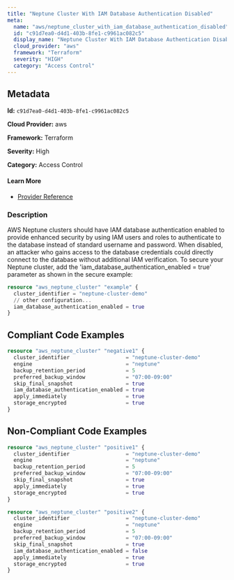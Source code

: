 ```yaml
---
title: "Neptune Cluster With IAM Database Authentication Disabled"
meta:
  name: "aws/neptune_cluster_with_iam_database_authentication_disabled"
  id: "c91d7ea0-d4d1-403b-8fe1-c9961ac082c5"
  display_name: "Neptune Cluster With IAM Database Authentication Disabled"
  cloud_provider: "aws"
  framework: "Terraform"
  severity: "HIGH"
  category: "Access Control"
---
```

## Metadata

**Id:** `c91d7ea0-d4d1-403b-8fe1-c9961ac082c5`

**Cloud Provider:** aws

**Framework:** Terraform

**Severity:** High

**Category:** Access Control

#### Learn More

 - [Provider Reference](https://registry.terraform.io/providers/hashicorp/aws/latest/docs/resources/neptune_cluster#storage_encrypted)

### Description

 AWS Neptune clusters should have IAM database authentication enabled to provide enhanced security by using IAM users and roles to authenticate to the database instead of standard username and password. When disabled, an attacker who gains access to the database credentials could directly connect to the database without additional IAM verification. To secure your Neptune cluster, add the 'iam_database_authentication_enabled = true' parameter as shown in the secure example:

```terraform
resource "aws_neptune_cluster" "example" {
  cluster_identifier = "neptune-cluster-demo"
  // other configuration...
  iam_database_authentication_enabled = true
}
```


## Compliant Code Examples
```terraform
resource "aws_neptune_cluster" "negative1" {
  cluster_identifier                  = "neptune-cluster-demo"
  engine                              = "neptune"
  backup_retention_period             = 5
  preferred_backup_window             = "07:00-09:00"
  skip_final_snapshot                 = true
  iam_database_authentication_enabled = true
  apply_immediately                   = true
  storage_encrypted                   = true
}

```
## Non-Compliant Code Examples
```terraform
resource "aws_neptune_cluster" "positive1" {
  cluster_identifier                  = "neptune-cluster-demo"
  engine                              = "neptune"
  backup_retention_period             = 5
  preferred_backup_window             = "07:00-09:00"
  skip_final_snapshot                 = true
  apply_immediately                   = true
  storage_encrypted                   = true
}

resource "aws_neptune_cluster" "positive2" {
  cluster_identifier                  = "neptune-cluster-demo"
  engine                              = "neptune"
  backup_retention_period             = 5
  preferred_backup_window             = "07:00-09:00"
  skip_final_snapshot                 = true
  iam_database_authentication_enabled = false
  apply_immediately                   = true
  storage_encrypted                   = true
}

```